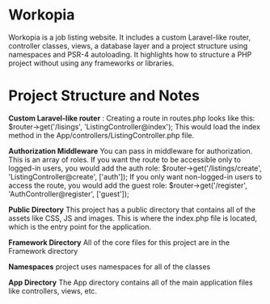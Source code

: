 # Workopia
 Workopia is a job listing website. It includes a custom Laravel-like router, controller classes, views, a database layer and a project structure using namespaces and PSR-4 autoloading. It highlights how to structure a PHP project without using any frameworks or libraries.

 # Project Structure and Notes
**Custom Laravel-like router** :
Creating a route in routes.php looks like this:
$router->get('/lisings', 'ListingController@index');
This would load the index method in the App/controllers/ListingController.php file.

**Authorization Middleware**
You can pass in middleware for authorization. This is an array of roles.
If you want the route to be accessible only to logged-in users, you would add the auth role:
$router->get('/listings/create', 'ListingController@create', ['auth']);
If you only want non-logged-in users to access the route, you would add the guest role:
$router->get('/register', 'AuthController@register', ['guest']);

**Public Directory**
This project has a public directory that contains all of the assets like CSS, JS and images.
This is where the index.php file is located, which is the entry point for the application.

**Framework Directory**
All of the core files for this project are in the Framework directory

**Namespaces**
project uses namespaces for all of the classes

**App Directory**
The App directory contains all of the main application files like controllers, views, etc.







